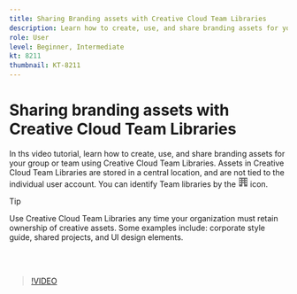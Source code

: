 ```yaml
---
title: Sharing Branding assets with Creative Cloud Team Libraries
description: Learn how to create, use, and share branding assets for your group or team using Creative Cloud Team Libraries
role: User
level: Beginner, Intermediate
kt: 8211
thumbnail: KT-8211
---
```


# Sharing branding assets with Creative Cloud Team Libraries

 In ths video tutorial, learn how to create, use, and share branding assets for your group or team using Creative Cloud Team Libraries. Assets in Creative Cloud Team Libraries are stored in a central location, and are not tied to the individual user account. You can identify Team libraries by the ![building image](assets/Smock_Building_18_N.png) icon. 

 >[!TIP]
 >
 >Use Creative Cloud Team Libraries any time your organization must retain ownership of creative assets. Some examples include: corporate style guide, shared projects, and UI design elements.

 <br>&nbsp;

>[!VIDEO](https://video.tv.adobe.com/v/335333?hidetitle=true)
